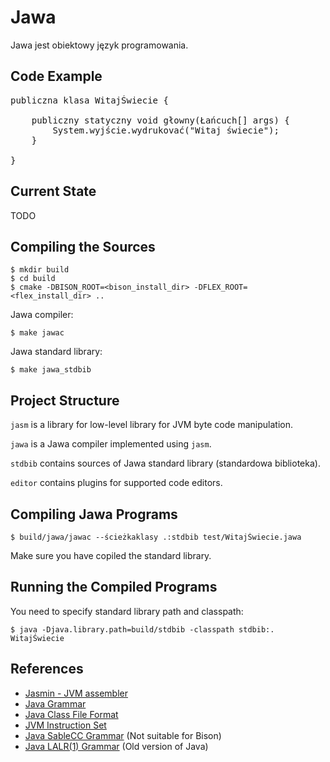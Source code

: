 # Jawa

Jawa jest obiektowy język programowania.

## Code Example

<pre lang="jawa">
<span class="pl-k">publiczna klasa</span> <span class="pl-v">WitajŚwiecie</span> {
    
    <span class="pl-k">publiczny statyczny void</span> <span class="pl-v">głowny</span>(<span class="pl-v">Łańcuch</span>[] <span class="pl-v">args</span>) {
        <span class="pl-v">System</span>.<span class="pl-v">wyjście</span>.<span class="pl-v">wydrukovać</span>(<span class="pl-c1">"Witaj świecie"</span>);
    }
    
}
</pre>

## Current State

TODO

## Compiling the Sources

```
$ mkdir build
$ cd build
$ cmake -DBISON_ROOT=<bison_install_dir> -DFLEX_ROOT=<flex_install_dir> ..
```

Jawa compiler:

```
$ make jawac
```

Jawa standard library:

```
$ make jawa_stdbib
```

## Project Structure

`jasm` is a library for low-level library for JVM byte code manipulation.

`jawa` is a Jawa compiler implemented using `jasm`.

`stdbib` contains sources of Jawa standard library (standardowa biblioteka).

`editor` contains plugins for supported code editors.

## Compiling Jawa Programs

```
$ build/jawa/jawac --ścieżkaklasy .:stdbib test/WitajŚwiecie.jawa
```

Make sure you have copiled the standard library.

## Running the Compiled Programs

You need to specify standard library path and classpath:

```
$ java -Djava.library.path=build/stdbib -classpath stdbib:. WitajŚwiecie
```

## References

- [Jasmin - JVM assembler](http://jasmin.sourceforge.net/)
- [Java Grammar](https://docs.oracle.com/javase/specs/jls/se7/html/jls-2.html)
- [Java Class File Format](https://docs.oracle.com/javase/specs/jvms/se7/html/jvms-4.html#jvms-4.1)
- [JVM Instruction Set](https://docs.oracle.com/javase/specs/jvms/se7/html/jvms-6.html)
- [Java SableCC Grammar](https://sablecc.org/java1.7/) (Not suitable for Bison)
- [Java LALR(1) Grammar](https://www.cs.cornell.edu/andru/javaspec/19.doc.html) (Old version of Java)
